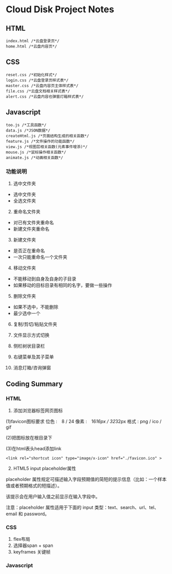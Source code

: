 ﻿# Cloud Disk Project Notes

## HTML

    index.html /*云盘登录页*/
    home.html /*云盘内容页*/

## CSS

    reset.css /*初始化样式*/
    login.css /*云盘登录页样式表*/
    master.css /*云盘内容页主体样式表*/
    file.css /*云盘文档相关样式表*/
    alert.css /*云盘内容也弹窗灯箱样式表*/

## Javascript
    
    too.js /*工具函数*/
    data.js /*JSON数据*/
    createHtml.js /*页面结构生成的相关函数*/
    feature.js /*文件操作的功能函数*/
    view.js /*视图层相关函数(元素事件增添)*/
    mouse.js /*鼠标操作相关函数*/
    animate.js /*动画相关函数*/
    
    
### 功能说明
 1. 选中文件夹
  - 选中文件夹
  - 全选文件夹

 2. 重命名文件夹
  - 对已有文件夹重命名
  - 新建文件夹重命名

 3. 新建文件夹
   - 是否正在重命名
   - 一次只能重命名一个文件夹

 4. 移动文件夹
   - 不能移动到自身及自身的子目录
   - 如果移动的目标目录有相同的名字，要做一些操作
    
 5. 删除文件夹
   - 如果不选中，不能删除
   - 最少选中一个

 6. 复制/剪切/粘贴文件夹
 
 7. 文件显示方式切换

 8. 侧栏树状目录栏

 9. 右键菜单及其子菜单

 10. 消息灯箱/咨询弹窗
 

## Coding Summary
### HTML
1. 添加浏览器标签网页图标

(1)favicon图标要求
位色 :　8 / 24
像素 :　16*16px / 32*32px
格式 : png / ico / gif

(2)把图标放在根目录下

(3)在html表头head添加link
```
<link rel="shortcut icon" type="image/x-icon" href="./favicon.ico" > 
```

2. HTML5 input placeholder属性

placeholder 属性规定可描述输入字段预期值的简短的提示信息（比如：一个样本值或者预期格式的短描述）。

该提示会在用户输入值之前显示在输入字段中。

注意：placeholder 属性适用于下面的 input 类型：text、search、url、tel、email 和 password。

### CSS
1. flex布局
2. 选择器span + span
3. keyframes 关键帧



### Javascript